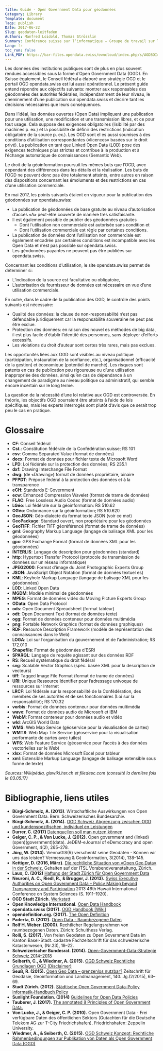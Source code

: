 ```yaml
---
Title: Guide - Open Government Data pour géodonnées
Category: Library
Template: document
Tags: publish
Date: 2017-06-22
Slug: geodaten-leitfaden
Authors: Manfred Loidold, Thomas Strösslin
Summary: Conférence suisse sur l’informatique – Groupe de travail sur les systèmes d’information géographique (CSI-SIG)   
Lang: fr
toc_run: false
Link_PDF: https://bar-files.opendata.swiss/owncloud/index.php/s/AGDBOI45EJGwxEU
---
```


Les données des institutions publiques sont de plus en plus souvent rendues accessibles sous la forme d’Open Government Data (OGD). En Suisse également, le Conseil fédéral a élaboré une stratégie OGD et le portail OGD opendata.swiss est lui aussi opérationnel. Le présent guide entend répondre aux objectifs suivants: montrer aux responsables des géodonnées des autorités fédérales, indépendamment de leur niveau, le cheminement d’une publication sur opendata.swiss et décrire tant les décisions nécessaires que leurs conséquences.   

Dans l’idéal, les données ouvertes (Open Data) impliquent une publication pour une utilisation, une modification et une transmission libres, et ce pour tout usage. Cela suppose des exigences obligatoires (lisibilité par des machines p. ex.) et la possibilité de définir des restrictions (indication obligatoire de la source p. ex.). Les OGD sont el es aussi soumises à des conditions d’utilisation correspondantes («licences» basées sur le droit privé). La publication en tant que Linked Open Data (LOD) pose des exigences techniques plus strictes et contribue à la production et à l’échange automatique de connaissances (Semantic Web).    

Le droit de la géoinformation poursuit les mêmes buts que l’OGD, avec cependant des différences dans les détails et la réalisation. Les buts de l’OGD ne peuvent donc pas être totalement atteints, entre autres en raison des dispositions concernant les émoluments et des restrictions en cas d’une utilisation commerciale.   

En mai 2017, les points suivants étaient en vigueur pour la publication des géodonnées sur opendata.swiss:

- La publication de géodonnées de base gratuite au niveau d’autorisation d’accès «A» peut-être couverte de manière très satisfaisante.   
- Il est également possible de publier des géodonnées gratuites   
  - Dont l’utilisation non commerciale est autorisée sans condition et   
  - Dont l’utilisation commerciale est régie par certaines conditions.   
- La publication de données dont l’utilisation non commerciale est également encadrée par certaines conditions est incompatible avec les Open Data et n’est pas possible sur opendata.swiss.   
- Les géodonnées payantes ne peuvent pas être publiées sur opendata.swiss.   

Concernant les conditions d’utilisation, le site opendata.swiss permet de déterminer si:   

- L’indication de la source est facultative ou obligatoire,   
- L’autorisation du fournisseur de données est nécessaire en vue d’une utilisation commerciale.   

En outre, dans le cadre de la publication des OGD, le contrôle des points suivants est nécessaire:   

- Qualité des données: la clause de non-responsabilité n’est pas défendable juridiquement car la responsabilité souveraine ne peut pas être exclue.   
- Protection des données: en raison des nouvel es méthodes de big data, il est plus facile d’établir l’identité des personnes, sans déployer d’efforts excessifs.   
- Les violations du droit d’auteur sont certes très rares, mais pas exclues.   

Les opportunités liées aux OGD sont visibles au niveau politique (participation, instauration de la confiance, etc.), organisationnel (efficacité de la gestion) et économique (potentiel de marché). Les risques sont patents en cas de publication peu rigoureuse ou d’une utilisation inappropriée des données, ainsi qu’en cas de dépendance à un changement de paradigme au niveau politique ou administratif, qui semble encore incertain sur le long terme.    

La question de la nécessité d’une loi relative aux OGD est controversée. En théorie, les objectifs OGD pourraient être atteints à l’aide de lois spécifiques, mais les experts interrogés sont plutôt d’avis que ce serait trop peu le cas en pratique.   

# Glossaire

- **CF**: Conseil fédéral   
- **Cst.**: Constitution fédérale de la Confédération suisse; RS 101   
- **csv**: Comma Separated Value (format de données)   
- **docx**: Format de données pour fichier texte de Microsoft Word   
- **LPD**: Loi fédérale sur la protection des données; RS 235.1   
- **dxf**: Drawing Interchange File Format   
- **dwg**: (de «Drawing») format de données propriétaire, binaire   
- **PFPDT**: Préposé fédéral à la protection des données et à la transparence   
- **eCH**: Standards E-Government   
- **ecw**: Enhanced Compression Wavelet (format de trame de données)   
- **FLAC**: Free Lossless Audio Codec (format de données audio)   
- **LGéo**: Loi fédérale sur la géoinformation: RS 510.62   
- **OGéo**: Ordonnance sur la géoinformation; RS 510.620   
- **GeoJSON**: Géo-dialecte du format texte JSON (voir ce mot)   
- **GeoPackage**: Standard ouvert, non propriétaire pour les géodonnées   
- **GeoTIFF**: Fichier TIFF géoréférencé (format de trame de données)   
- **gml**: Geography Markup Language (langage de balisage XML pour les géodonnées)   
- **gpx**: GPS Exchange Format (format de données XML pour les géodonnées)   
- **INTERLIS**: Langage de description pour géodonnées (standard)   
- **http**: Hypertext Transfer Protocol (protocole de transmission de données sur un réseau informatique)   
- **JPEG2000**: Format d’image du Joint Photographic Experts Group   
- **JSON**: JavaScript Object Notation (format de données textuel es)   
- **KML**: Keyhole Markup Language (langage de balisage XML pour les géodonnées)   
- **LOD**: Linked Open Data   
- **MGDM**: Modèle minimal de géodonnées   
- **MPEG**: Format de données vidéo du Moving Picture Experts Group   
- **OData**: Open Data Protocol   
- **ods**: Open Document Spreadsheet (format tableur)   
- **odt**: Open Document Text (format de données texte)     
- **ogg**: Format de données conteneur pour données multimédia   
- **png**: Portable Network Graphics (format de données graphiques)   
- **RDF**: Resource Description Framework (modèle de représentation des connaissances dans le Web)   
- **LOGA**: Loi sur l’organisation du gouvernement et de l’administration; RS 172.010     
- **Shapefile**: Format de géodonnées d’ESRI   
- **SPARQL**: Langage de requête agissant sur des données RDF   
- **RS**: Recueil systématique du droit fédéral   
- **svg**: Scalable Vector Graphics (spéc. basée XML pour la description de vecteurs)   
- **tiff**: Tagged Image File Format (format de trame de données)   
- **URI**: Unique Ressource Identifier pour l’adressage univoque de ressources sur Internet   
- **LRCF**: Loi fédérale sur la responsabilité de la Confédération, des membres de ses autorités et de ses fonctionnaires (Loi sur la responsabilité); RS 170.32   
- **vorbis**: Format de données conteneur pour données multimédia   
- **wave**: Format de données audio de Microsoft et IBM   
- **WebM**: Format conteneur pour données audio et vidéo   
- **wld**: ArcGIS World Data   
- **WMS**: Web Map Service (géoservice pour la visualisation de cartes)   
- **WMTS**: Web Map Tile Service (géoservice pour la visualisation performante de cartes avec tuiles)   
- **WFS**: Web Feature Service (géoservice pour l’accès à des données vectorielles sur le Web)   
- **xlsx**: Format de données Microsoft Excel pour tableur   
- **xml**: Extensible Markup Language (langage de balisage extensible sous forme de texte)   

*Sources: Wikipédia, giswiki.hsr.ch et filedesc.com (consulté la dernière fois le 03.05.17)*

# Bibliographie, liens utiles

- **Bürgi-Schmelz, A. (2013)**. Wirtschaftliche Auswirkungen von Open Government Data. Bern: Schweizerisches Bundesarchiv.   
- **Bürgi-Schmelz, A. (2014).** [OGD Schweiz Abgrenzung zwischen OGD und kundenspezifischen, individuel en Leistungen](https://www.egovernment.ch/index.php/download_file/force/475/3337/)
- **Durrer, C. (2017)** [Datenquellen soll man nutzen können](http://www.oyatec.ch/2017/04/24/datenquellen-soll-man-nutzen-koennen/)
- **Geiger, C. P., & Von Lucke, J. (2012).** Open government and (linked)(open)(government)(data). JeDEM-eJournal of eDemocracy and open Government, 4(2), 265–278.   
- **Jörg, W. (2014).** ViennaGIS(R) verschenkt seine Geodaten - Können wir uns das leisten? Vermessung & Geoinformation, 3(2014), 138–145.   
- **Kettiger, D. (2016, März).** [Die rechtliche Situation von «Open Geo Data» in der Schweiz. ](http://www.kettiger.ch/fileadmin/user_upload/Dokumente/News/ITSL_160309_Referat_Website_DE.pdf) Gehalten auf der ITSL Vorabendveranstaltung, Zürich.
- **Laux, C. (2012)** [Haftung der Stadt Zürich für Open Government Data](https://www.stadt-zuerich.ch/content/dam/stzh/portal/Deutsch/OGD/Dokumente/OGD-Gutachten_pub.pdf)
- **Neuroni, A. C., Riedl, R., & Brugger, J. (2013).** [Swiss Executive Authorities on Open Government Data – Policy Making beyond Transparency and Participation](https://doi.org/10.1109/HICSS.2013.19) 2013 46th Hawaii International Conference on System Sciences (S. 1911–1920).
- **OGD Stadt Zürich.** [Werkstatt](https://www.stadt-zuerich.ch/portal/de/index/ogd/werkstatt.html)
- **Open Knowledge International.** [Open Data Handbook](http://opendatahandbook.org/)   
- **opendata.swiss (2017).** [OGD Handbook \[Wiki\]](http://handbook.opendata.swiss/de/pages/index)
- **opendefinition.org. (2017).** [The Open Definition](http://opendefinition.org/)
- **Paderta, D. (2012).** [Open Data - Raumbezogene Daten](http://nbn-resolving.de/urn:nbn:de:0168-ssoar-364743)
- **Rolf H. Weber. (2000).** Rechtlicher Regelungsrahmen von raumbezogenen Daten. Zürich: Schulthess Verlag.   
- **Rolli, S. (2017).** Von freien Geodaten zu Open Government Data im Kanton Basel-Stadt. cadastre Fachzeitschrift für das schweizerische Katasterwesen, (Nr.23), 18–22.   
- **Schweizerischer Bundesrat. (2014).** [Open-Government-Data-Strategie Schweiz 2014–2018](https://www.admin.ch/opc/de/federal-gazette/2014/3493.pdf)   
- **Seiberth, C., & Wiedmer, A. (2015).** [OGD Schweiz Rechtliche Grundlagen OGD (Disclaimer)](https://www.egovernment.ch/index.php/download_file/force/484/3554/)
- **Seuß, R. (2015).** [Open Geo Data – grenzenlos nutzbar?](https://doi.org/10.12902/zfv-0054-2015) Zeitschrift für Geodäsie, Geoinformation und Landmanagement, 140. Jg.(2/2015), 63–69.
- **Stadt Zürich. (2012).** [Städtische Open Government Data-Policy Informatik-Handbuch Policy](https://www.stadt-zuerich.ch/content/dam/stzh/portal/Deutsch/OGD/Dokumente/OGD-Policy%20V1.pdf)  
- **Sunlight Foundation. (2014)** [Guidelines for Open Data Policies](http://sunlightf.wpengine.com/wp-content/uploads/2016/09/OpenDataGuidelines_v3.pdf)
- **Tauberer, J. (2017).** [The annotated 8 Principles of Open Government Data.](https://opengovdata.org/)   
- **Von Lucke, J., & Geiger, C. P. (2010).** Open Government Data - Frei verfügbare Daten des öffentlichen Sektors (Gutachten für die Deutsche Telekom AG zur T-City Friedrichshafen). Friedrichshafen: Zeppelin University.   
- **Wiedmer, A., & Seiberth, C. (2015).** [OGD Schweiz Konzept: Rechtliche Rahmenbedingungen zur Publikation von Daten als Open Government Data (OGD)](http://handbook.opendata.swiss/de/library/konzept-rechtliche-rahmen)  
